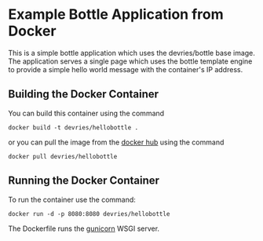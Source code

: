 # Example Bottle Application from Docker

This is a simple bottle application which uses the devries/bottle base image.
The application serves a single page which uses the bottle template engine to
provide a simple hello world message with the container's IP address. 

## Building the Docker Container

You can build this container using the command

~~~~~
docker build -t devries/hellobottle .
~~~~~

or you can pull the image from the [docker hub](http://hub.docker.com/) using
the command

~~~~~
docker pull devries/hellobottle
~~~~~

## Running the Docker Container

To run the container use the command:

~~~~~
docker run -d -p 8080:8080 devries/hellobottle
~~~~~

The Dockerfile runs the [gunicorn](http://gunicorn.org) WSGI server.
